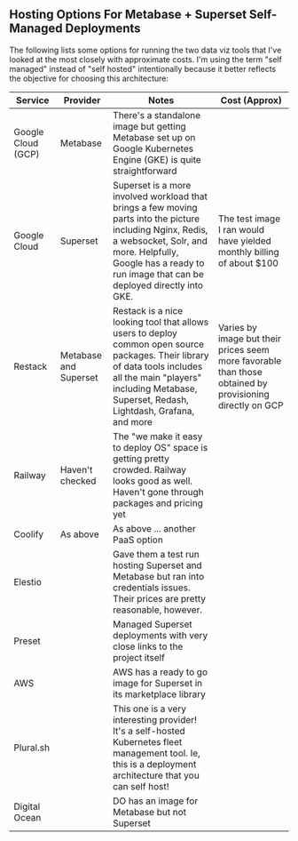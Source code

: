 ## Hosting Options For Metabase + Superset Self-Managed Deployments

The following lists some options for running the two data viz tools that I've looked at the most closely with approximate costs. I'm using the term "self managed" instead of "self hosted" intentionally because it better reflects the objective for choosing this architecture:

| Service            | Provider               | Notes                                                        | Cost (Approx)                                                |
| ------------------ | ---------------------- | ------------------------------------------------------------ | ------------------------------------------------------------ |
| Google Cloud (GCP) | Metabase               | There's a standalone image but getting Metabase set up on Google Kubernetes Engine (GKE) is quite straightforward |                                                              |
| Google Cloud       | Superset               | Superset is a more involved workload that brings a few moving parts into the picture including Nginx, Redis, a websocket, Solr, and more. Helpfully, Google has a ready to run image that can be deployed directly into GKE. | The test image I ran would have yielded monthly billing of about $100 |
| Restack            | Metabase  and Superset | Restack is a nice looking tool that allows users to deploy common open source packages. Their library of data tools includes all the main "players" including Metabase, Superset, Redash, Lightdash, Grafana, and more | Varies by image but their prices seem more favorable than those obtained by provisioning directly on GCP |
| Railway            | Haven't checked        | The "we make it easy to deploy OS" space is getting pretty crowded. Railway looks good as well. Haven't gone through packages and pricing yet |                                                              |
| Coolify            | As above               | As above ... another PaaS option                             |                                                              |
| Elestio            |                        | Gave them a test run hosting Superset and  Metabase but ran into credentials issues. Their prices are pretty reasonable, however. |                                                              |
| Preset             |                        | Managed Superset deployments with very close links to the project itself |                                                              |
| AWS                |                        | AWS has a ready to go image for Superset in its marketplace library |                                                              |
| Plural.sh          |                        | This one is a very interesting provider! It's a self-hosted Kubernetes fleet management tool. Ie, this is a deployment architecture that you can self host! |                                                              |
| Digital Ocean      |                        | DO has an image for Metabase but not Superset                |                                                              |

